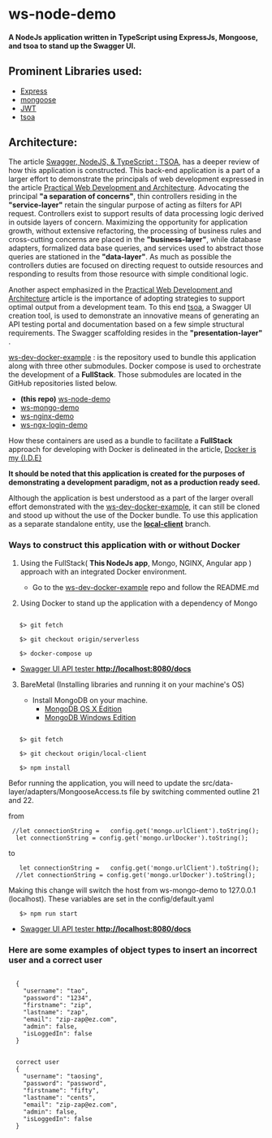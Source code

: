 # ws-node-demo
#### A NodeJs application written in TypeScript using ExpressJs, Mongoose, and tsoa to stand up the Swagger UI.

## Prominent Libraries used:
- [Express](https://expressjs.com)
- [mongoose](http://mongoosejs.com/)
- [JWT](https://github.com/auth0/node-jsonwebtoken)
- [tsoa](https://github.com/lukeautry/tsoa)

## Architecture:
The article [Swagger, NodeJS, & TypeScript : TSOA](https://medium.com/@will.streeter/swagger-nodejs-typescript-tsoa-15a3f10fabaf),
has a deeper review of how this application is constructed.
This back-end application is a part of a larger effort to demonstrate the principals of web development expressed
in the article [Practical Web Development and Architecture](https://medium.com/@will.streeter/practical-web-development-and-architecture-26a37d04c10f).
Advocating the principal **"a separation of concerns"**, thin controllers residing in the **"service-layer"**
retain the singular purpose of acting as filters for API request. Controllers exist to support results of data processing
logic derived in outside layers of concern.  Maximizing the opportunity for application growth, without extensive refactoring,
the processing of business rules  and cross-cutting concerns are placed in the  **"business-layer"**, while
database adapters, formalized data base queries, and services used to abstract those queries are stationed in the **"data-layer"**.
As much as possible the controllers duties are focused on directing request to outside resources and responding to results from those
resource with simple conditional logic.

Another aspect  emphasized in the  [Practical Web Development and Architecture](https://medium.com/@will.streeter/practical-web-development-and-architecture-26a37d04c10f) article
is the importance of adopting strategies to support optimal output from a development team. To this end
[tsoa](https://github.com/lukeautry/tsoa), a Swagger UI creation tool, is used to demonstrate an innovative means of
generating an API testing portal and documentation based on a few simple structural requirements. The Swagger scaffolding
resides in the **"presentation-layer"** .

[ws-dev-docker-example](https://github.com/WillStreeter/ws-dev-docker-example) : is the repository used to bundle this
application along with three other submodules. Docker compose is used to orchestrate the development of a **FullStack**.
Those submodules are located in the GitHub repositories listed below.

+ **(this repo)** [ws-node-demo](https://github.com/WillStreeter/ws-node-demo)
+ [ws-mongo-demo](https://github.com/WillStreeter/ws-mongo-demo)
+ [ws-nginx-demo](https://github.com/WillStreeter/ws-nginx-demo)
+ [ws-ngx-login-demo](https://github.com/WillStreeter/ws-ngx-login-demo)

How these containers are used as a bundle to facilitate a **FullStack** approach for developing with Docker is delineated in the article,
[Docker is my {I.D.E}](https://medium.com/@will.streeter/docker-is-my-i-d-e-d6dc84cca26d)

**It should be noted that this application is created for the purposes of demonstrating a development paradigm, not as a production
ready seed.**

Although the application is best understood as a part of the larger overall effort demonstrated with the
[ws-dev-docker-example](https://github.com/WillStreeter/ws-dev-docker-example), it can still be cloned and stood up
without the use of the Docker bundle. To use this application as a separate standalone entity, use the
**[local-client](https://github.com/WillStreeter/ws-node-demo/tree/local-client)** branch.


### Ways to construct this application with or without Docker

1. Using the FullStack( **This NodeJs app**, Mongo, NGINX, Angular app ) approach with an integrated Docker environment.

   + Go to the  [ws-dev-docker-example](https://github.com/WillStreeter/ws-dev-docker-example) repo and follow the README.md


2. Using Docker to stand up the application with a dependency of Mongo

  ```$> git clone https://github.com/WillStreeter/ws-node-demo.git

     $> git fetch

     $> git checkout origin/serverless

     $> docker-compose up

  ```
   + [Swagger UI API tester  **http://localhost:8080/docs**](http://localhost:8080/docs)


3. BareMetal (Installing libraries and running it on your machine's OS)

   + Install MongoDB on your machine.
     + [MongoDB OS X Edition](https://docs.mongodb.com/manual/tutorial/install-mongodb-on-os-x/)
     + [MongoDB Windows Edition](https://docs.mongodb.com/manual/tutorial/install-mongodb-on-windows/)


  ```$> git clone https://github.com/WillStreeter/ws-node-demo.git

     $> git fetch

     $> git checkout origin/local-client

     $> npm install
  ```

   Befor running the application, you will need to update the src/data-layer/adapters/MongooseAccess.ts file by switching commented outline
   21 and 22.

  from

  ```
   //let connectionString =   config.get('mongo.urlClient').toString();
    let connectionString = config.get('mongo.urlDocker').toString();
  ```

  to

  ```
     let connectionString =   config.get('mongo.urlClient').toString();
    //let connectionString = config.get('mongo.urlDocker').toString();
  ```

Making this change will switch the host from ws-mongo-demo to 127.0.0.1 (localhost). These variables are set in the config/default.yaml


  ```
     $> npm run start
  ```

   + [Swagger UI API tester  **http://localhost:8080/docs**](http://localhost:8080/docs)



### Here are some examples of object types to insert an incorrect user and a correct user

  ```incorrect user

    {
      "username": "tao",
      "password": "1234",
      "firstname": "zip",
      "lastname": "zap",
      "email": "zip-zap@ez.com",
      "admin": false,
      "isLoggedIn": false
    }


    correct user
    {
      "username": "taosing",
      "password": "password",
      "firstname": "fifty",
      "lastname": "cents",
      "email": "zip-zap@ez.com",
      "admin": false,
      "isLoggedIn": false
    }
  ```
